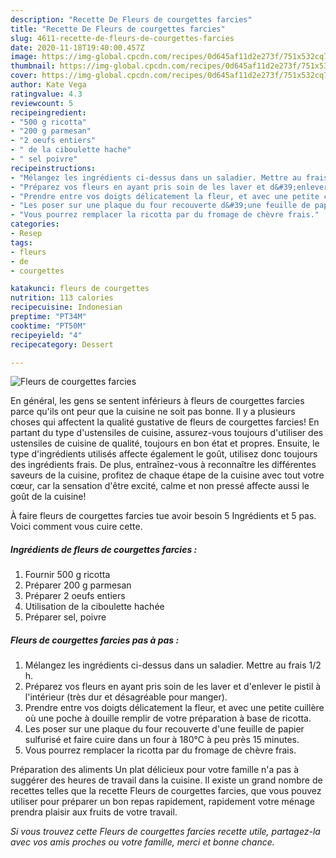 ```yaml
---
description: "Recette De Fleurs de courgettes farcies"
title: "Recette De Fleurs de courgettes farcies"
slug: 4611-recette-de-fleurs-de-courgettes-farcies
date: 2020-11-18T19:40:00.457Z
image: https://img-global.cpcdn.com/recipes/0d645af11d2e273f/751x532cq70/fleurs-de-courgettes-farcies-photo-principale-de-la-recette.jpg
thumbnail: https://img-global.cpcdn.com/recipes/0d645af11d2e273f/751x532cq70/fleurs-de-courgettes-farcies-photo-principale-de-la-recette.jpg
cover: https://img-global.cpcdn.com/recipes/0d645af11d2e273f/751x532cq70/fleurs-de-courgettes-farcies-photo-principale-de-la-recette.jpg
author: Kate Vega
ratingvalue: 4.3
reviewcount: 5
recipeingredient:
- "500 g ricotta"
- "200 g parmesan"
- "2 oeufs entiers"
- " de la ciboulette hache"
- " sel poivre"
recipeinstructions:
- "Mélangez les ingrédients ci-dessus dans un saladier. Mettre au frais 1/2 h."
- "Préparez vos fleurs en ayant pris soin de les laver et d&#39;enlever le pistil à l&#39;intérieur (très dur et désagréable pour manger)."
- "Prendre entre vos doigts délicatement la fleur, et avec une petite cuillère où une poche à douille remplir de votre préparation à base de ricotta."
- "Les poser sur une plaque du four recouverte d&#39;une feuille de papier sulfurisé et faire cuire dans un four à 180°C à peu près 15 minutes."
- "Vous pourrez remplacer la ricotta par du fromage de chèvre frais."
categories:
- Resep
tags:
- fleurs
- de
- courgettes

katakunci: fleurs de courgettes 
nutrition: 113 calories
recipecuisine: Indonesian
preptime: "PT34M"
cooktime: "PT50M"
recipeyield: "4"
recipecategory: Dessert

---
```



![Fleurs de courgettes farcies](https://img-global.cpcdn.com/recipes/0d645af11d2e273f/751x532cq70/fleurs-de-courgettes-farcies-photo-principale-de-la-recette.jpg)

En général, les gens se sentent inférieurs à fleurs de courgettes farcies parce qu'ils ont peur que la cuisine ne soit pas bonne. Il y a plusieurs choses qui affectent la qualité gustative de fleurs de courgettes farcies! En partant du type d'ustensiles de cuisine, assurez-vous toujours d'utiliser des ustensiles de cuisine de qualité, toujours en bon état et propres. Ensuite, le type d'ingrédients utilisés affecte également le goût, utilisez donc toujours des ingrédients frais. De plus, entraînez-vous à reconnaître les différentes saveurs de la cuisine, profitez de chaque étape de la cuisine avec tout votre cœur, car la sensation d'être excité, calme et non pressé affecte aussi le goût de la cuisine!

<!--inarticleads1-->

À faire fleurs de courgettes farcies tue avoir besoin 5 Ingrédients et 5 pas. Voici comment vous cuire cette.

##### Ingrédients de fleurs de courgettes farcies :

1. Fournir 500 g ricotta
1. Préparer 200 g parmesan
1. Préparer 2 oeufs entiers
1. Utilisation  de la ciboulette hachée
1. Préparer  sel, poivre




<!--inarticleads2-->

##### Fleurs de courgettes farcies pas à pas :

1. Mélangez les ingrédients ci-dessus dans un saladier. Mettre au frais 1/2 h.
1. Préparez vos fleurs en ayant pris soin de les laver et d&#39;enlever le pistil à l&#39;intérieur (très dur et désagréable pour manger).
1. Prendre entre vos doigts délicatement la fleur, et avec une petite cuillère où une poche à douille remplir de votre préparation à base de ricotta.
1. Les poser sur une plaque du four recouverte d&#39;une feuille de papier sulfurisé et faire cuire dans un four à 180°C à peu près 15 minutes.
1. Vous pourrez remplacer la ricotta par du fromage de chèvre frais.




<!--inarticleads1-->

<p>
Préparation des aliments Un plat délicieux pour votre famille n'a pas à suggérer des heures de travail dans la cuisine. Il existe un grand nombre de recettes telles que la recette Fleurs de courgettes farcies, que vous pouvez utiliser pour préparer un bon repas rapidement, rapidement votre ménage prendra plaisir aux fruits de votre travail.
</p>

<p>
<i>Si vous trouvez cette Fleurs de courgettes farcies recette utile, partagez-la avec vos amis proches ou votre famille, merci et bonne chance.</i>
</p>

